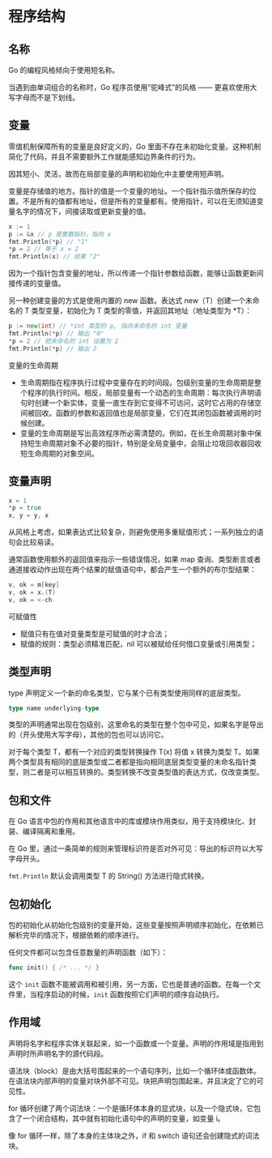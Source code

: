 # 程序结构

## 名称

Go 的编程风格倾向于使用短名称。

当遇到由单词组合的名称时，Go 程序员使用“驼峰式”的风格 —— 更喜欢使用大写字母而不是下划线。

## 变量

零值机制保障所有的变量是良好定义的，Go 里面不存在未初始化变量。这种机制简化了代码，并且不需要额外工作就能感知边界条件的行为。

因其短小、灵活，故而在局部变量的声明和初始化中主要使用短声明。

变量是存储值的地方。指针的值是一个变量的地址。一个指针指示值所保存的位置。不是所有的值都有地址，但是所有的变量都有。使用指针，可以在无须知道变量名字的情况下，间接读取或更新变量的值。

```go
x := 1
p := &x // p 是整数指针，指向 x
fmt.Println(*p) // "1"
*p = 2 // 等于 x = 2
fmt.Println(x) // 结果 "2"
```

因为一个指针包含变量的地址，所以传递一个指针参数给函数，能够让函数更新间接传递的变量值。

另一种创建变量的方式是使用内置的 new 函数。表达式 new（T）创建一个未命名的 T 类型变量，初始化为 T 类型的零值，并返回其地址（地址类型为 *T）：

```go
p := new(int) // *int 类型的 p, 指向未命名的 int 变量
fmt.Println(*p) // 输出 "0"
*p = 2 // 把未命名的 int 设置为 2
fmt.Println(*p) // 输出 2
```

变量的生命周期
- 生命周期指在程序执行过程中变量存在的时间段。包级别变量的生命周期是整个程序的执行时间。相反，局部变量有一个动态的生命周期：每次执行声明语句时创建一个新实体，变量一直生存到它变得不可访问，这时它占用的存储空间被回收。函数的参数和返回值也是局部变量，它们在其闭包函数被调用的时候创建。
- 变量的生命周期是写出高效程序所必需清楚的。例如，在长生命周期对象中保持短生命周期对象不必要的指针，特别是全局变量中，会阻止垃圾回收器回收短生命周期的对象空间。

## 变量声明

```go
x = 1
*p = true
x, y = y, x
```

从风格上考虑，如果表达式比较复杂，则避免使用多重赋值形式；一系列独立的语句会比较易读。

通常函数使用额外的返回值来指示一些错误情况，如果 map 查询、类型断言或者通道接收动作出现在两个结果的赋值语句中，都会产生一个额外的布尔型结果：

```go
v, ok = m[key]
v, ok = x.(T)
v, ok = <-ch
```

可赋值性
  - 赋值只有在值对变量类型是可赋值的时才合法；
  - 赋值的规则：类型必须精准匹配，nil 可以被赋给任何借口变量或引用类型；

## 类型声明

type 声明定义一个新的命名类型，它与某个已有类型使用同样的底层类型。

```go
type name underlying-type
```

类型的声明通常出现在包级别，这里命名的类型在整个包中可见，如果名字是导出的（开头使用大写字母），其他的包也可以访问它。

对于每个类型 T，都有一个对应的类型转换操作 T(x) 将值 x 转换为类型 T。如果两个类型具有相同的底层类型或二者都是指向相同底层类型变量的未命名指针类型，则二者是可以相互转换的。类型转换不改变类型值的表达方式，仅改变类型。

## 包和文件

在 Go 语言中包的作用和其他语言中的库或模块作用类似，用于支持模块化、封装、编译隔离和重用。

在 Go 里，通过一条简单的规则来管理标识符是否对外可见：导出的标识符以大写字母开头。

`fmt.Println` 默认会调用类型 T 的 String() 方法进行隐式转换。

## 包初始化

包的初始化从初始化包级别的变量开始，这些变量按照声明顺序初始化，在依赖已解析完毕的情况下，根据依赖的顺序进行。

任何文件都可以包含任意数量的声明函数（如下）：

```go
func init() { /* ... */ }
```

这个 `init` 函数不能被调用和被引用，另一方面，它也是普通的函数。在每一个文件里，当程序启动的时候，`init` 函数按照它们声明的顺序自动执行。

## 作用域

声明将名字和程序实体关联起来，如一个函数或一个变量。声明的作用域是指用到声明时所声明名字的源代码段。

语法块（block）是由大括号围起来的一个语句序列，比如一个循环体或函数体。在语法块内部声明的变量对块外部不可见。块把声明包围起来，并且决定了它的可见性。

for 循环创建了两个词法块：一个是循环体本身的显式块，以及一个隐式块，它包含了一个闭合结构，其中就有初始化语句中的声明的变量，如变量 i。

像 for 循环一样，除了本身的主体块之外，if 和 switch 语句还会创建隐式的词法块。